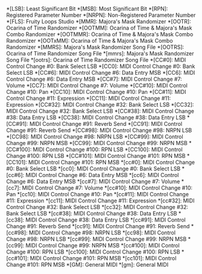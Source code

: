 *[LSB]: Least Significant Bit
*[MSB]: Most Significant Bit
*[RPN]: Registered Parameter Number
*[NRPN]: Non-Registered Parameter Number
*[FLS]: Fruity Loops Studio
*[MMR]: Majora's Mask Randomizer
*[OOTR]: Ocarina of Time Randomizer
*[OOTMM]: Ocarina of Time & Majora's Mask Combo Randomizer
*[OOTMMR]: Ocarina of Time & Majora's Mask Combo Randomizer
*[OOTxMM]: Ocarina of Time & Majora's Mask Combo Randomizer
*[MMRS]: Majora's Mask Randomizer Song File
*[OOTRS]: Ocarina of Time Randomizer Song File
*[mmrs]: Majora's Mask Randomizer Song File
*[ootrs]: Ocarina of Time Randomizer Song File
*[CC#0]: MIDI Control Change #0: Bank Select LSB
*[CC0]: MIDI Control Change #0: Bank Select LSB
*[CC#6]: MIDI Control Change #6: Data Entry MSB
*[CC6]: MIDI Control Change #6: Data Entry MSB
*[CC#7]: MIDI Control Change #7: Volume
*[CC7]: MIDI Control Change #7: Volume
*[CC#10]: MIDI Control Change #10: Pan
*[CC10]: MIDI Control Change #10: Pan
*[CC#11]: MIDI Control Change #11: Expression
*[CC11]: MIDI Control Change #11: Expression
*[CC#32]: MIDI Control Change #32: Bank Select LSB
*[CC32]: MIDI Control Change #32: Bank Select LSB
*[CC#38]: MIDI Control Change #38: Data Entry LSB
*[CC38]: MIDI Control Change #38: Data Entry LSB
*[CC#91]: MIDI Control Change #91: Reverb Send
*[CC91]: MIDI Control Change #91: Reverb Send
*[CC#98]: MIDI Control Change #98: NRPN LSB
*[CC98]: MIDI Control Change #98: NRPN LSB
*[CC#99]: MIDI Control Change #99: NRPN MSB
*[CC99]: MIDI Control Change #99: NRPN MSB
*[CC#100]: MIDI Control Change #100: RPN LSB
*[CC100]: MIDI Control Change #100: RPN LSB
*[CC#101]: MIDI Control Change #101: RPN MSB
*[CC101]: MIDI Control Change #101: RPN MSB
*[cc#0]: MIDI Control Change #0: Bank Select LSB
*[cc0]: MIDI Control Change #0: Bank Select LSB
*[cc#6]: MIDI Control Change #6: Data Entry MSB
*[cc6]: MIDI Control Change #6: Data Entry MSB
*[cc#7]: MIDI Control Change #7: Volume
*[cc7]: MIDI Control Change #7: Volume
*[cc#10]: MIDI Control Change #10: Pan
*[cc10]: MIDI Control Change #10: Pan
*[cc#11]: MIDI Control Change #11: Expression
*[cc11]: MIDI Control Change #11: Expression
*[cc#32]: MIDI Control Change #32: Bank Select LSB
*[cc32]: MIDI Control Change #32: Bank Select LSB
*[cc#38]: MIDI Control Change #38: Data Entry LSB
*[cc38]: MIDI Control Change #38: Data Entry LSB
*[cc#91]: MIDI Control Change #91: Reverb Send
*[cc91]: MIDI Control Change #91: Reverb Send
*[cc#98]: MIDI Control Change #98: NRPN LSB
*[cc98]: MIDI Control Change #98: NRPN LSB
*[cc#99]: MIDI Control Change #99: NRPN MSB
*[cc99]: MIDI Control Change #99: NRPN MSB
*[cc#100]: MIDI Control Change #100: RPN LSB
*[cc100]: MIDI Control Change #100: RPN LSB
*[cc#101]: MIDI Control Change #101: RPN MSB
*[cc101]: MIDI Control Change #101: RPN MSB
*[GM]: General MIDI
*[gm]: General MIDI